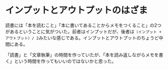 # インプットとアウトプットのはざま

読書には「本を読むこと」「本に書いてあることからメモをつくること」の2つがあるということに気がついた。前者はインプットだが、後者は`（インプット + アウトプット）/ 2`みたいな感じである。インプットとアウトプットのちょうど中間にある。

「読書」と「文章執筆」の時間を作っていたが、「本を読み返しながらメモを書く」という時間を作ってもいいのではないかと思った。